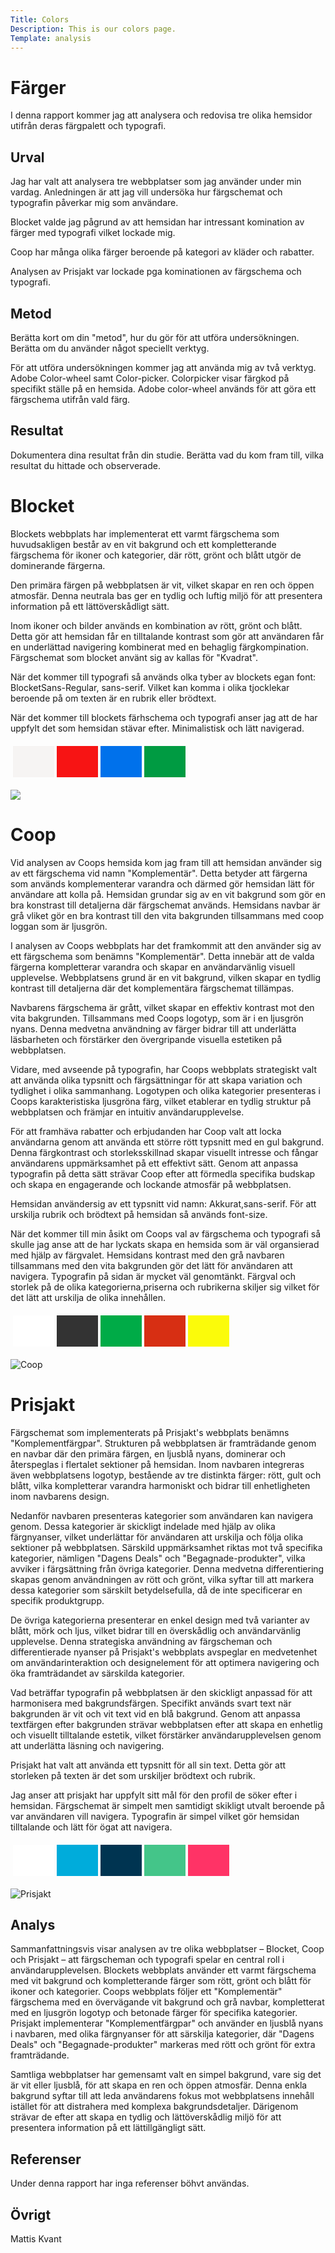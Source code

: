 ```yaml
---
Title: Colors
Description: This is our colors page.
Template: analysis
---
```



Färger
=======================

I denna rapport kommer jag att analysera och redovisa tre olika hemsidor utifrån deras färgpalett och typografi.

Urval
-----------------------

Jag har valt att analysera tre webbplatser som jag använder under min vardag. Anledningen är att jag vill undersöka hur färgschemat och typografin påverkar mig som användare.

Blocket valde jag pågrund av att hemsidan har intressant komination av färger med typografi vilket lockade mig.

Coop har många olika färger beroende på kategori av kläder och rabatter.

Analysen av Prisjakt var lockade pga kominationen av färgschema och typografi.



Metod
-----------------------

Berätta kort om din "metod", hur du gör för att utföra undersökningen. Berätta om du använder något speciellt verktyg.

För att utföra undersökningen kommer jag att använda mig av två verktyg. Adobe Color-wheel samt Color-picker. Colorpicker visar färgkod på specifikt ställe på en hemsida. Adobe color-wheel används för att göra ett färgschema utifrån vald färg.

Resultat
-----------------------
 
Dokumentera dina resultat från din studie. Berätta vad du kom fram till, vilka resultat du hittade och observerade.

<h1> Blocket </h1>

Blockets webbplats har implementerat ett varmt färgschema som huvudsakligen består av en vit bakgrund och ett kompletterande färgschema för ikoner och kategorier, där rött, grönt och blått utgör de dominerande färgerna.

Den primära färgen på webbplatsen är vit, vilket skapar en ren och öppen atmosfär. Denna neutrala bas ger en tydlig och luftig miljö för att presentera information på ett lättöverskådligt sätt.

Inom ikoner och bilder används en kombination av rött, grönt och blått. Detta gör att hemsidan får en tilltalande kontrast som gör att användaren får en underlättad navigering kombinerat med en behaglig färgkompination. Färgschemat som blocket använt sig av kallas för "Kvadrat". 

När det kommer till typografi så används olka tyber av blockets egan font: BlocketSans-Regular, sans-serif. Vilket kan komma i olika tjocklekar beroende på om texten är en rubrik eller brödtext.

När det kommer till blockets färhschema och typografi anser jag att de har uppfylt det som hemsidan stävar efter. Minimalistisk och lätt navigerad. 

<table style="border-spacing: 4px; border-collapse: separate">
<tr>
<td style="height: 50px; width: 50px; background-color: #F6F4F3">
<td style="height: 50px; width: 50px; background-color: #F71414">
<td style="height: 50px; width: 50px; background-color: #0071EB">
<td style="height: 50px; width: 50px; background-color: #009B42">
</tr>
</table>

<img src="%assets_url%/img/blocket.png" max-width="40%">

<h1> Coop </h1>

Vid analysen av Coops hemsida kom jag fram till att hemsidan använder sig av ett färgschema vid namn "Komplementär". Detta betyder att färgerna som används komplementerar varandra och därmed gör hemsidan lätt för användare att kolla på. Hemsidan grundar sig av en vit bakgrund som gör en bra konstrast till detaljerna där färgschemat används. Hemsidans navbar är grå vliket gör en bra kontrast till den vita bakgrunden tillsammans med coop loggan som är ljusgrön.


I analysen av Coops webbplats har det framkommit att den använder sig av ett färgschema som benämns "Komplementär". Detta innebär att de valda färgerna kompletterar varandra och skapar en användarvänlig visuell upplevelse. Webbplatsens grund är en vit bakgrund, vilken skapar en tydlig kontrast till detaljerna där det komplementära färgschemat tillämpas.

Navbarens färgschema är grått, vilket skapar en effektiv kontrast mot den vita bakgrunden. Tillsammans med Coops logotyp, som är i en ljusgrön nyans. Denna medvetna användning av färger bidrar till att underlätta läsbarheten och förstärker den övergripande visuella estetiken på webbplatsen.

Vidare, med avseende på typografin, har Coops webbplats strategiskt valt att använda olika typsnitt och färgsättningar för att skapa variation och tydlighet i olika sammanhang. Logotypen och olika kategorier presenteras i Coops karakteristiska ljusgröna färg, vilket etablerar en tydlig struktur på webbplatsen och främjar en intuitiv användarupplevelse.

För att framhäva rabatter och erbjudanden har Coop valt att locka användarna genom att använda ett större rött typsnitt med en gul bakgrund. Denna färgkontrast och storleksskillnad skapar visuellt intresse och fångar användarens uppmärksamhet på ett effektivt sätt. Genom att anpassa typografin på detta sätt strävar Coop efter att förmedla specifika budskap och skapa en engagerande och lockande atmosfär på webbplatsen.

Hemsidan användersig av ett typsnitt vid namn: Akkurat,sans-serif. För att urskilja rubrik och brödtext på hemsidan så används font-size. 

När det kommer till min åsikt om Coops val av färgschema och typografi så skulle jag anse att de har lyckats skapa en hemsida som är väl organsierad med hjälp av färgvalet. Hemsidans kontrast med den grå navbaren tillsammans med den vita bakgrunden gör det lätt för användaren att navigera. Typografin på sidan är mycket väl genomtänkt. Färgval och storlek på de olika kategorierna,priserna och rubrikerna skiljer sig vilket för det lätt att urskilja de olika innehållen.


<table style="border-spacing: 4px; border-collapse: separate">
<tr>
<td style="height: 50px; width: 50px; background-color: #fff">
<td style="height: 50px; width: 50px; background-color: #333333">
<td style="height: 50px; width: 50px; background-color: #00AB47">
<td style="height: 50px; width: 50px; background-color: #D72F13">
<td style="height: 50px; width: 50px; background-color: #FBFB0A">
</tr>
</table>

![Coop](%assets_url%/img/coop.png)



<h1> Prisjakt </h1>


Färgschemat som implementerats på Prisjakt's webbplats benämns "Komplementfärgpar". Strukturen på webbplatsen är framträdande genom en navbar där den primära färgen, en ljusblå nyans, dominerar och återspeglas i flertalet sektioner på hemsidan. Inom navbaren integreras även webbplatsens logotyp, bestående av tre distinkta färger: rött, gult och blått, vilka kompletterar varandra harmoniskt och bidrar till enhetligheten inom navbarens design.

Nedanför navbaren presenteras kategorier som användaren kan navigera genom. Dessa kategorier är skickligt indelade med hjälp av olika färgnyanser, vilket underlättar för användaren att urskilja och följa olika sektioner på webbplatsen. Särskild uppmärksamhet riktas mot två specifika kategorier, nämligen "Dagens Deals" och "Begagnade-produkter", vilka avviker i färgsättning från övriga kategorier. Denna medvetna differentiering skapas genom användningen av rött och grönt, vilka syftar till att markera dessa kategorier som särskilt betydelsefulla, då de inte specificerar en specifik produktgrupp.

De övriga kategorierna presenterar en enkel design med två varianter av blått, mörk och ljus, vilket bidrar till en överskådlig och användarvänlig upplevelse. Denna strategiska användning av färgscheman och differentierade nyanser på Prisjakt's webbplats avspeglar en medvetenhet om användarinteraktion och designelement för att optimera navigering och öka framträdandet av särskilda kategorier.

Vad beträffar typografin på webbplatsen är den skickligt anpassad för att harmonisera med bakgrundsfärgen. Specifikt används svart text när bakgrunden är vit och vit text vid en blå bakgrund. Genom att anpassa textfärgen efter bakgrunden strävar webbplatsen efter att skapa en enhetlig och visuellt tilltalande estetik, vilket förstärker användarupplevelsen genom att underlätta läsning och navigering.

Prisjakt hat valt att använda ett typsnitt för all sin text. Detta gör att storleken på texten är det som urskiljer brödtext och rubrik.

Jag anser att prisjakt har uppfylt sitt mål för den profil de söker efter i hemsidan. Färgschemat är simpelt men samtidigt skikligt utvalt beroende på var användaren vill navigera. Typografin är simpel vilket gör hemsidan tilltalande och lätt för ögat att navigera.


<table style="border-spacing: 4px; border-collapse: separate">
<tr>
<td style="height: 50px; width: 50px; background-color: #fff">
<td style="height: 50px; width: 50px; background-color: #00ACDB">
<td style="height: 50px; width: 50px; background-color: #003451">
<td style="height: 50px; width: 50px; background-color: #44C589">
<td style="height: 50px; width: 50px; background-color: #FF3366">
</tr>
</table>


![Prisjakt](%assets_url%/img/prisjakt.png)

Analys
-----------------------

Sammanfattningsvis visar analysen av tre olika webbplatser – Blocket, Coop och Prisjakt – att färgscheman och typografi spelar en central roll i användarupplevelsen. Blockets webbplats använder ett varmt färgschema med vit bakgrund och kompletterande färger som rött, grönt och blått för ikoner och kategorier. Coops webbplats följer ett "Komplementär" färgschema med en övervägande vit bakgrund och grå navbar, kompletterat med en ljusgrön logotyp och betonade färger för specifika kategorier. Prisjakt implementerar "Komplementfärgpar" och använder en ljusblå nyans i navbaren, med olika färgnyanser för att särskilja kategorier, där "Dagens Deals" och "Begagnade-produkter" markeras med rött och grönt för extra framträdande.

Samtliga webbplatser har gemensamt valt en simpel bakgrund, vare sig det är vit eller ljusblå, för att skapa en ren och öppen atmosfär. Denna enkla bakgrund syftar till att leda användarens fokus mot webbplatsens innehåll istället för att distrahera med komplexa bakgrundsdetaljer. Därigenom strävar de efter att skapa en tydlig och lättöverskådlig miljö för att presentera information på ett lättillgängligt sätt.

Referenser
-----------------------

Under denna rapport har inga referenser böhvt användas.

Övrigt
-----------------------

Mattis Kvant